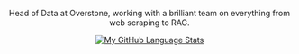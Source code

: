 
<div align="center">

  Head of Data at Overstone, working with a brilliant team on everything from web scraping to RAG. 
  
  [![My GitHub Language Stats](https://github-readme-stats.vercel.app/api/top-langs/?username=chriswmann&langs_count=5&theme=tokyonight&hide=javascript,html,postscript,jupyter%20notebook,fortran,vue)]()
  
</div>

<!-- [![My GitHub Stats](https://github-readme-stats.vercel.app/api/?username=chriswmann&count_private=true&theme=tokyonight&showicons=true)]()

<!--
**chriswmann/chriswmann** is a ✨ _special_ ✨ repository because its `README.md` (this file) appears on your GitHub profile.

Here are some ideas to get you started:

- 🔭 I’m currently working on ...
- 🌱 I’m currently learning ...
- 👯 I’m looking to collaborate on ...
- 🤔 I’m looking for help with ...
- 💬 Ask me about ...
- 📫 How to reach me: ...
- 😄 Pronouns: ...
- ⚡ Fun fact: ...
-->
  
